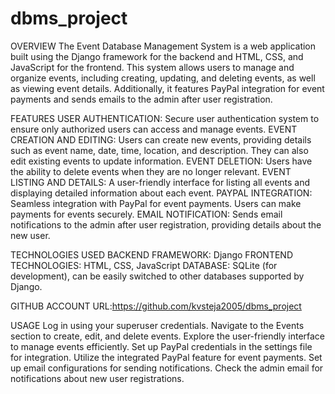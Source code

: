 # dbms_project
OVERVIEW
The Event Database Management System is a web application built using the Django framework for the backend and HTML, CSS, and JavaScript for the frontend. This system allows users to manage and organize events, including creating, updating, and deleting events, as well as viewing event details. Additionally, it features PayPal integration for event payments and sends emails to the admin after user registration.

FEATURES
USER AUTHENTICATION: Secure user authentication system to ensure only authorized users can access and manage events.
EVENT CREATION AND EDITING: Users can create new events, providing details such as event name, date, time, location, and description. They can also edit existing events to update information.
EVENT DELETION: Users have the ability to delete events when they are no longer relevant.
EVENT LISTING AND DETAILS: A user-friendly interface for listing all events and displaying detailed information about each event.
PAYPAL INTEGRATION: Seamless integration with PayPal for event payments. Users can make payments for events securely.
EMAIL NOTIFICATION: Sends email notifications to the admin after user registration, providing details about the new user.

TECHNOLOGIES USED
BACKEND FRAMEWORK: Django
FRONTEND TECHNOLOGIES: HTML, CSS, JavaScript
DATABASE: SQLite (for development), can be easily switched to other databases supported by Django.

GITHUB ACCOUNT URL:https://github.com/kvsteja2005/dbms_project

USAGE
Log in using your superuser credentials.
Navigate to the Events section to create, edit, and delete events.
Explore the user-friendly interface to manage events efficiently.
Set up PayPal credentials in the settings file for integration.
Utilize the integrated PayPal feature for event payments.
Set up email configurations for sending notifications.
Check the admin email for notifications about new user registrations.
